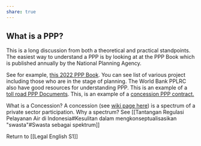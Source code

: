 ```yaml
---
share: true
---
```


## What is a PPP?

This is a long discussion from both a theoretical and practical standpoints. The easiest way to understand a PPP is by looking at at the PPP Book which is published annually by the National Planning Agency. 

See for example, [this 2022 PPP Book](https://perpustakaan.bappenas.go.id/e-library/file_upload/koleksi/migrasi-data-publikasi/file/Policy_Paper/PPP%20Book%202022.pdf). You can see list of various project including those who are in the stage of planning. The World Bank PPLRC also have good resources for understanding PPP. This is an example of a [toll road PPP Documents](https://ppp.worldbank.org/public-private-partnership/library/road-concession-toll-road-agreement-example-1). This, is an example of a [concession PPP contract.](https://ppp.worldbank.org/public-private-partnership/sites/ppp.worldbank.org/files/ppp_testdumb/documents/road%20concession%2010.pdf)

What is a Concession? A concession (see [wiki page here](https://en.wikipedia.org/wiki/Concession_(contract))) is a spectrum of a private sector participation. Why a spectrum? See [[Tantangan Regulasi Pelayanan Air di Indonesia#Kesulitan dalam mengkonseptualisasikan "swasta"#Swasta sebagai spektrum]]


Return to [[Legal English S1]]